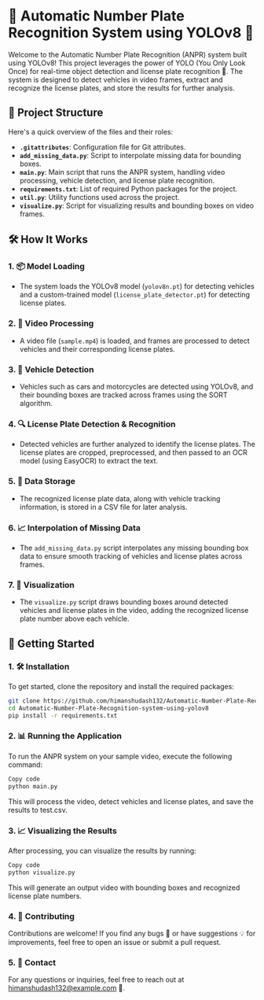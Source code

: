# 🚗 Automatic Number Plate Recognition System using YOLOv8 🎯

Welcome to the Automatic Number Plate Recognition (ANPR) system built using YOLOv8! This project leverages the power of YOLO (You Only Look Once) for real-time object detection and license plate recognition 🚀. The system is designed to detect vehicles in video frames, extract and recognize the license plates, and store the results for further analysis.

## 📂 Project Structure

Here's a quick overview of the files and their roles:

- **`.gitattributes`**: Configuration file for Git attributes.
- **`add_missing_data.py`**: Script to interpolate missing data for bounding boxes.
- **`main.py`**: Main script that runs the ANPR system, handling video processing, vehicle detection, and license plate recognition.
- **`requirements.txt`**: List of required Python packages for the project.
- **`util.py`**: Utility functions used across the project.
- **`visualize.py`**: Script for visualizing results and bounding boxes on video frames.

## 🛠️ How It Works

### 1. 📦 Model Loading
- The system loads the YOLOv8 model (`yolov8n.pt`) for detecting vehicles and a custom-trained model (`license_plate_detector.pt`) for detecting license plates.

### 2. 🎥 Video Processing
- A video file (`sample.mp4`) is loaded, and frames are processed to detect vehicles and their corresponding license plates.

### 3. 🚗 Vehicle Detection
- Vehicles such as cars and motorcycles are detected using YOLOv8, and their bounding boxes are tracked across frames using the SORT algorithm.

### 4. 🔍 License Plate Detection & Recognition
- Detected vehicles are further analyzed to identify the license plates. The license plates are cropped, preprocessed, and then passed to an OCR model (using EasyOCR) to extract the text.

### 5. 📝 Data Storage
- The recognized license plate data, along with vehicle tracking information, is stored in a CSV file for later analysis.

### 6. 📈 Interpolation of Missing Data
- The `add_missing_data.py` script interpolates any missing bounding box data to ensure smooth tracking of vehicles and license plates across frames.

### 7. 🎨 Visualization
- The `visualize.py` script draws bounding boxes around detected vehicles and license plates in the video, adding the recognized license plate number above each vehicle.

## 🚀 Getting Started

### 1. 🛠️ Installation
To get started, clone the repository and install the required packages:

```bash
git clone https://github.com/himanshudash132/Automatic-Number-Plate-Recognition-system-using-yolov8.git
cd Automatic-Number-Plate-Recognition-system-using-yolov8
pip install -r requirements.txt
```

### 2. 📊 Running the Application
To run the ANPR system on your sample video, execute the following command:

```bash
Copy code
python main.py
```
This will process the video, detect vehicles and license plates, and save the results to test.csv.

### 3. 📈 Visualizing the Results
After processing, you can visualize the results by running:

```bash
Copy code
python visualize.py
```
This will generate an output video with bounding boxes and recognized license plate numbers.



### 4. 🤝 Contributing
Contributions are welcome! If you find any bugs 🐛 or have suggestions 💡 for improvements, feel free to open an issue or submit a pull request.

### 5. 📧 Contact
For any questions or inquiries, feel free to reach out at himanshudash132@example.com 📩. 
